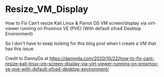 # Resize_VM_Display
How to Fix Can’t resize Kali Linux &amp; Parrot OS VM screen/display via virt-viewer running on Proxmox VE (PVE) (With default xfce4 Desktop Environment)

So I don't have to keep looking for this blog post when I create a VM that has this issue.

Credit to DannyDa at https://dannyda.com/2020/10/22/how-to-fix-cant-resize-kali-linux-vm-screen-display-via-virt-viewer-running-on-proxmox-ve-pve-with-default-xfce4-desktop-environment/